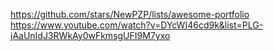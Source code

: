 https://github.com/stars/NewPZP/lists/awesome-portfolio
https://www.youtube.com/watch?v=DYcWI46cd9k&list=PLG-jAaUnIdJ3RWkAy0wFkmsgUFI9M7yxo